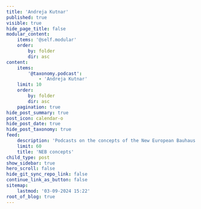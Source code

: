 ```yaml
---
title: 'Andreja Kutnar'
published: true
visible: true
hide_page_title: false
modular_content:
    items: '@self.modular'
    order:
        by: folder
        dir: asc
content:
    items:
        '@taxonomy.podcast':
            - 'Andreja Kutnar'
    limit: 10
    order:
        by: folder
        dir: asc
    pagination: true
hide_post_summary: true
post_icon: calendar-o
hide_post_date: true
hide_post_taxonomy: true
feed:
    description: 'Podcasts on the concepts of the New European Bauhaus'
    limit: 60
    title: 'NEB concepts'
child_type: post
show_sidebar: true
hero_scroll: false
hide_git_sync_repo_link: false
continue_link_as_button: false
sitemap:
    lastmod: '03-09-2024 15:22'
root_of_blog: true
---
```


